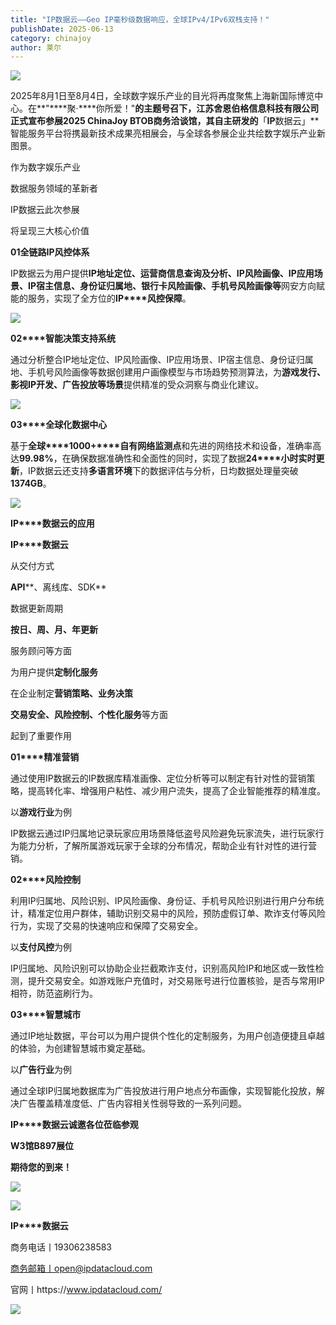 ```yaml
---
title: "IP数据云——Geo IP毫秒级数据响应，全球IPv4/IPv6双栈支持！"
publishDate: 2025-06-13
category: chinajoy
author: 莱尔
---
```


![](https://ec-net-1251389766.cos.ap-shanghai.myqcloud.com/wp-content/uploads/2025/06/20250613120644724.png)

2025年8月1日至8月4日，全球数字娱乐产业的目光将再度聚焦上海新国际博览中心。在**"****聚·****你所爱！"**的主题号召下，江苏舍恩伯格信息科技有限公司正式宣布参展2025 ChinaJoy BTOB商务洽谈馆，其自主研发的**「****IP****数据云」**智能服务平台将携最新技术成果亮相展会，与全球各参展企业共绘数字娱乐产业新图景。

作为数字娱乐产业

数据服务领域的革新者

IP数据云此次参展

将呈现三大核心价值

**01****全链路IP****风控体系**

IP数据云为用户提供**IP****地址定位、运营商信息查询及分析、IP****风险画像、IP****应用场景、IP****宿主信息、身份证归属地、银行卡风险画像、手机号风险画像等**网安方向赋能的服务，实现了全方位的**IP****风控保障**。

![](https://ec-net-1251389766.cos.ap-shanghai.myqcloud.com/wp-content/uploads/2025/06/20250613120647542.png)

**02****智能决策支持系统**

通过分析整合IP地址定位、IP风险画像、IP应用场景、IP宿主信息、身份证归属地、手机号风险画像等数据创建用户画像模型与市场趋势预测算法，为**游戏发行、影视****IP****开发、广告投放等场景**提供精准的受众洞察与商业化建议。

![](https://ec-net-1251389766.cos.ap-shanghai.myqcloud.com/wp-content/uploads/2025/06/20250613120649687.png)

**03****全球化数据中心**

基于**全球****1000+****自有网络监测点**和先进的网络技术和设备，准确率高达**99.98%**，在确保数据准确性和全面性的同时，实现了数据**24****小时实时更新**，IP数据云还支持**多语言环境**下的数据评估与分析，日均数据处理量突破**1374GB**。

![](https://ec-net-1251389766.cos.ap-shanghai.myqcloud.com/wp-content/uploads/2025/06/20250613120651793.png)

**IP****数据云的应用**

**IP****数据云**

从交付方式

**API****、离线库、SDK**

数据更新周期

**按日、周、月、年更新**

服务顾问等方面

为用户提供**定制化服务**

在企业制定**营销策略、业务决策**

**交易安全、风险控制、个性化服务**等方面

起到了重要作用

**01****精准营销**

通过使用IP数据云的IP数据库精准画像、定位分析等可以制定有针对性的营销策略，提高转化率、增强用户粘性、减少用户流失，提高了企业智能推荐的精准度。

以**游戏行业**为例

IP数据云通过IP归属地记录玩家应用场景降低盗号风险避免玩家流失，进行玩家行为能力分析，了解所属游戏玩家于全球的分布情况，帮助企业有针对性的进行营销。

**02****风险控制**

利用IP归属地、风险识别、IP风险画像、身份证、手机号风险识别进行用户分布统计，精准定位用户群体，辅助识别交易中的风险，预防虚假订单、欺诈支付等风险行为，实现了交易的快速响应和保障了交易安全。

以**支付风控**为例

IP归属地、风险识别可以协助企业拦截欺诈支付，识别高风险IP和地区或一致性检测，提升交易安全。如游戏账户充值时，对交易账号进行位置核验，是否与常用IP相符，防范盗刷行为。

**03****智慧城市**

通过IP地址数据，平台可以为用户提供个性化的定制服务，为用户创造便捷且卓越的体验，为创建智慧城市奠定基础。

以**广告行业**为例

通过全球IP归属地数据库为广告投放进行用户地点分布画像，实现智能化投放，解决广告覆盖精准度低、广告内容相关性弱导致的一系列问题。

**IP****数据云诚邀各位莅临参观**

**W3****馆B897****展位**

**期待您的到来！**

![](https://ec-net-1251389766.cos.ap-shanghai.myqcloud.com/wp-content/uploads/2025/06/20250613120657459-576x1024.png)

![](https://ec-net-1251389766.cos.ap-shanghai.myqcloud.com/wp-content/uploads/2025/06/20250613120701603.png)

**IP****数据云**

商务电话丨19306238583

商务邮箱丨open@ipdatacloud.com

官网丨https://www.ipdatacloud.com/

![](https://ec-net-1251389766.cos.ap-shanghai.myqcloud.com/wp-content/uploads/2025/06/20250613120703914.png)
